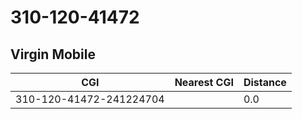 # 310-120-41472
## Virgin Mobile


| CGI | Nearest CGI | Distance |
|-----|-------------|----------|
| 310-120-41472-241224704 |  | 0.0 |
